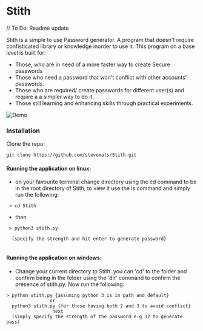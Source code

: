 # Stith

// To Do: Readme update

Stith is a simple to use Password generator. A program that doesn't require confisticated library or
knowledge inorder to use it. This program on a base level is built for:

  - Those, who are in need of a more faster way to create Secure passwords
  - Those who need a password that won't conflict with other accounts' passwords.
  - Those who are required/ create passwords for different user(s) and require a 
    a simpler way to do it.
  - Those still learning and enhancing skills through practical experiments.

![Demo](https://user-images.githubusercontent.com/30528167/133239630-7befbf90-5920-43c7-914a-e01f835c6192.PNG)

### Installation

Clone the repo:

  ```
  git clone https://github.com/stevemats/Stith.git
  ```

#### Running the application on linux:
  
  - on your favourite terminal change directory using the cd command
    to be in the root directory of Stith, to view it use the ls command
     and simply run the following:
   ```
    > cd Stith
  ```
  - then
  ```
   > python3 stith.py
   
    (specify the strength and hit enter to generate password}
    
  ```
  
 #### Running the application on windows:
 
  - Change your current directory to Stith..you can 'cd' to the folder
   and confirm being in the folder  using the 'dir' command to confirm 
   the presence of stith.py. Now run the following:
   
   ```
   > python stith.py {assuming python 3 is in path and default}
                   or
     python3 stith.py {for those having both 2 and 3 to avoid conflict}
                    next 
     (simply specify the strength of the password e.g 32 to generate pass)
      
   ```
   
   
